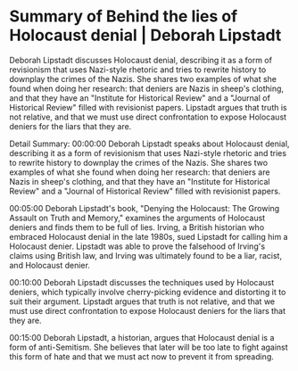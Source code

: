 # Summary of Behind the lies of Holocaust denial | Deborah Lipstadt

Deborah Lipstadt discusses Holocaust denial, describing it as a form of revisionism that uses Nazi-style rhetoric and tries to rewrite history to downplay the crimes of the Nazis. She shares two examples of what she found when doing her research: that deniers are Nazis in sheep's clothing, and that they have an "Institute for Historical Review" and a "Journal of Historical Review" filled with revisionist papers. Lipstadt argues that truth is not relative, and that we must use direct confrontation to expose Holocaust deniers for the liars that they are.

Detail Summary: 
00:00:00
Deborah Lipstadt speaks about Holocaust denial, describing it as a form of revisionism that uses Nazi-style rhetoric and tries to rewrite history to downplay the crimes of the Nazis. She shares two examples of what she found when doing her research: that deniers are Nazis in sheep's clothing, and that they have an "Institute for Historical Review" and a "Journal of Historical Review" filled with revisionist papers.

00:05:00
Deborah Lipstadt's book, "Denying the Holocaust: The Growing Assault on Truth and Memory," examines the arguments of Holocaust deniers and finds them to be full of lies. Irving, a British historian who embraced Holocaust denial in the late 1980s, sued Lipstadt for calling him a Holocaust denier. Lipstadt was able to prove the falsehood of Irving's claims using British law, and Irving was ultimately found to be a liar, racist, and Holocaust denier.

00:10:00
Deborah Lipstadt discusses the techniques used by Holocaust deniers, which typically involve cherry-picking evidence and distorting it to suit their argument. Lipstadt argues that truth is not relative, and that we must use direct confrontation to expose Holocaust deniers for the liars that they are.

00:15:00
Deborah Lipstadt, a historian, argues that Holocaust denial is a form of anti-Semitism. She believes that later will be too late to fight against this form of hate and that we must act now to prevent it from spreading.

